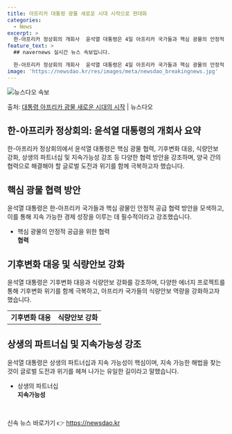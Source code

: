 ```yaml
---
title: 아프리카 대통령 광물 새로운 시대 시작으로 현대화
categories:
  - News
excerpt: >
  한-아프리카 정상회의 개회사  윤석열 대통령은 4일 아프리카 국가들과 핵심 광물의 안정적 공급 협력 방안을 …
feature_text: >
  ## navernews 실시간 뉴스 속보입니다.

  한-아프리카 정상회의 개회사  윤석열 대통령은 4일 아프리카 국가들과 핵심 광물의 안정적 공급 협력 방안을 …
image: 'https://newsdao.kr/res/images/meta/newsdao_breakingnews.jpg'
---
```


![뉴스다오 속보](https://newsdao.kr/res/images/meta/newsdao_breakingnews.jpg)

<p>출처: <a href="https://newsdao.kr/4081" rel="dofollow">대통령 아프리카 광물 새로운 시대의 시작</a> | 뉴스다오</p>

<h2 data-ke-size="size26">한-아프리카 정상회의: 윤석열 대통령의 개회사 요약</h2>
<p data-ke-size="size16">한-아프리카 정상회의에서 윤석열 대통령은 핵심 광물 협력, 기후변화 대응, 식량안보 강화, 상생의 파트너십 및 지속가능성 강조 등 다양한 협력 방안을 강조하며, 양국 간의 협력으로 해결해야 할 글로벌 도전과 위기를 함께 극복하고자 했습니다.</p>

<h2 data-ke-size="size26">핵심 광물 협력 방안</h2>
<p data-ke-size="size16">윤석열 대통령은 한-아프리카 국가들과 핵심 광물인 안정적 공급 협력 방안을 모색하고, 이를 통해 지속 가능한 경제 성장을 이루는 데 필수적이라고 강조했습니다.</p>
<ul>
<li>핵심 광물의 안정적 공급을 위한 협력</li>
<td style="text-align: center; height: 17px;"><b>협력</b></td>
</ul>
<h2 data-ke-size="size26">기후변화 대응 및 식량안보 강화</h2>
<p data-ke-size="size16">윤석열 대통령은 기후변화 대응과 식량안보 강화를 강조하며, 다양한 에너지 프로젝트를 통해 기후변화 위기를 함께 극복하고, 아프리카 국가들의 식량안보 역량을 강화하고자 했습니다.</p>
<table>
<tr>
<td style="text-align: center; height: 17px;"><b>기후변화 대응</b></td>
<td style="text-align: center; height: 17px;"><b>식량안보 강화</b></td>
</tr>
</table>

<h2 data-ke-size="size26">상생의 파트너십 및 지속가능성 강조</h2>
<p data-ke-size="size16">윤석열 대통령은 상생의 파트너십과 지속 가능성이 핵심이며, 지속 가능한 해법을 찾는 것이 글로벌 도전과 위기를 헤쳐 나가는 유일한 길이라고 말했습니다.</p>
<ul>
<li>상생의 파트너십</li>
<td style="text-align: center; height: 17px;"><b>지속가능성</b></td>
</ul>

<p data-ke-size="size16">&nbsp;</p> 

신속 뉴스 바로가기 👉 <a href="https://newsdao.kr" rel="dofollow">https://newsdao.kr</a>


